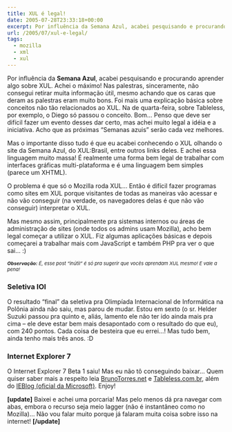 ```yaml
---
title: XUL é legal!
date: 2005-07-28T23:33:18+00:00
excerpt: Por influência da Semana Azul, acabei pesquisando e procurando aprender algo sobre XUL. Achei o máximo!
url: /2005/07/xul-e-legal/
tags:
  - mozilla
  - xml
  - xul
---
```


Por influência da **Semana Azul**, acabei pesquisando e procurando aprender algo sobre XUL. Achei o máximo! Nas palestras, sinceramente, não consegui retirar muita informação útil, mesmo achando que os caras que deram as palestras eram muito bons. Foi mais uma explicação básica sobre conceitos não tão relacionados ao XUL. Na de quarta-feira, sobre Tableless, por exemplo, o Diego só passou o conceito. Bom… Penso que deve ser difícil fazer um evento desses dar certo, mas achei muito legal a idéia e a iniciativa. Acho que as próximas “Semanas azuis” serão cada vez melhores.

Mas o importante disso tudo é que eu acabei conhecendo o XUL olhando o site da Semana Azul, do XUL:Brasil, entre outros links deles. E achei essa linguagem muito massa! É realmente uma forma bem legal de trabalhar com interfaces gráficas multi-plataforma e é uma linguagem bem simples (parece um XHTML).

O problema é que só o Mozilla roda XUL… Então é difícil fazer programas como sites em XUL porque visitantes de todas as maneiras vão acessar e não vão conseguir (na verdade, os navegadores delas é que não vão conseguir) interpretar o XUL.

Mas mesmo assim, principalmente pra sistemas internos ou áreas de administração de sites (onde todos os admins usam Mozilla), acho bem legal começar a utilizar o XUL. Fiz algumas aplicações básicas e depois começarei a trabalhar mais com JavaScript e também PHP pra ver o que sai… :)

<p style="font-size:11px; font-style:italic;">
  <strong>Observação:</strong> É, esse post “inútil” é só pra sugerir que vocês aprendam XUL mesmo! E vale a pena!
</p>

### Seletiva IOI

O resultado “final” da seletiva pra Olimpíada Internacional de Informática na Polônia ainda não saiu, mas parou de mudar. Estou em sexto (o sr. Helder Suzuki passou pra quinto e, aliás, lamento ele não ter ido ainda mais pra cima – ele deve estar bem mais desapontado com o resultado do que eu), com 240 pontos. Cada coisa de besteira que eu errei…! Mas tudo bem, ainda tenho mais três anos. :D

### Internet Explorer 7

O Internet Explorer 7 Beta 1 saiu! Mas eu não tô conseguindo baixar… Quem quiser saber mais a respeito leia [BrunoTorres.net][1] e [Tableless.com.br][2], além do [IEBlog (oficial da Microsoft)][3]. Enjoy!

**[update]** Baixei e achei uma porcaria! Mas pelo menos dá pra navegar com abas, embora o recurso seja meio lagger (não é instantâneo como no Mozilla)… Não vou falar muito porque já falaram muita coisa sobre isso na internet! **[/update]**

[1]: http://www.brunotorres.net
[2]: http://www.tableless.com.br
[3]: http://blogs.msdn.com/ie/

